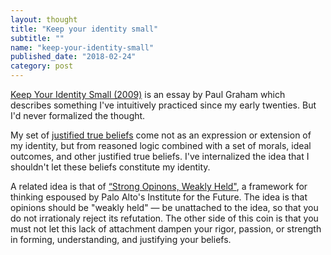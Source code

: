 ```yaml
---
layout: thought
title: "Keep your identity small"
subtitle: ""
name: "keep-your-identity-small"
published_date: "2018-02-24"
category: post
---
```


[Keep Your Identity Small (2009)][essay] is an essay by Paul Graham which
describes something I've intuitively practiced since my early twenties. But I'd
never formalized the thought.

My set of [justified true beliefs][jtb] come not as an expression or extension
of my identity, but from reasoned logic combined with a set of morals, ideal
outcomes, and other justified true beliefs. I've internalized the idea that I
shouldn't let these beliefs constitute my identity.

A related idea is that of [“Strong Opinons, Weakly Held"][sowh], a framework
for thinking espoused by Palo Alto's Institute for the Future. The idea is that
opinions should be "weakly held" &mdash; be unattached to the idea, so that
you do not irrationaly reject its refutation. The other side of this coin is
that you must not let this lack of attachment dampen your rigor, passion, or
strength in forming, understanding, and justifying your beliefs.

[essay]: http://www.paulgraham.com/identity.html
[jtb]: https://en.wikipedia.org/wiki/Belief#Justified_true_belief
[sowh]: http://bobsutton.typepad.com/my_weblog/2006/07/strong_opinions.html

